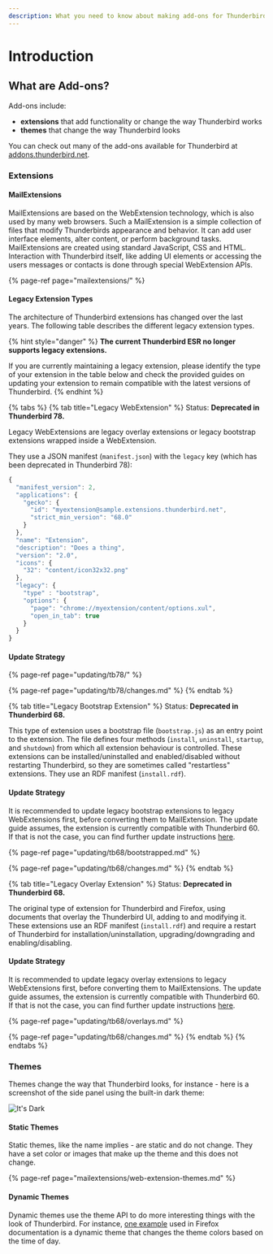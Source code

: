 ```yaml
---
description: What you need to know about making add-ons for Thunderbird.
---
```


# Introduction

## What are Add-ons?

Add-ons include:

* **extensions** that add functionality or change the way Thunderbird works
* **themes** that change the way Thunderbird looks

You can check out many of the add-ons available for Thunderbird at [addons.thunderbird.net](https://addons.thunderbird.net).

### Extensions

#### MailExtensions

MailExtensions are based on the WebExtension technology, which is also used by many web browsers. Such a MailExtension is a simple collection of files that modify Thunderbirds appearance and behavior. It can add user interface elements, alter content, or perform background tasks. MailExtensions are created using standard JavaScript, CSS and HTML. Interaction with Thunderbird itself, like adding UI elements or accessing the users messages or contacts is done through special WebExtension APIs.

{% page-ref page="mailextensions/" %}

#### Legacy Extension Types

The architecture of Thunderbird extensions has changed over the last years. The following table describes the different legacy extension types.

{% hint style="danger" %}
**The current Thunderbird ESR no longer supports legacy extensions.**

If you are currently maintaining a legacy extension, please identify the type of your extension in the table below and check the provided guides on updating your extension to remain compatible with the latest versions of Thunderbird.
{% endhint %}

{% tabs %}
{% tab title="Legacy WebExtension" %}
Status: **Deprecated in Thunderbird 78.**

Legacy WebExtensions are legacy overlay extensions or legacy bootstrap extensions wrapped inside a WebExtension.

They use a JSON manifest \(`manifest.json`\) with the `legacy` key \(which has been deprecated in Thunderbird 78\):

```javascript
{
  "manifest_version": 2,
  "applications": {
    "gecko": {
      "id": "myextension@sample.extensions.thunderbird.net",
      "strict_min_version": "68.0"
    }
  },
  "name": "Extension",
  "description": "Does a thing",
  "version": "2.0",
  "icons": {
    "32": "content/icon32x32.png"
  },
  "legacy": {
    "type" : "bootstrap",
    "options": {
      "page": "chrome://myextension/content/options.xul",
      "open_in_tab": true
    }
  }
}
```

#### Update Strategy

{% page-ref page="updating/tb78/" %}

{% page-ref page="updating/tb78/changes.md" %}
{% endtab %}

{% tab title="Legacy Bootstrap Extension" %}
Status: **Deprecated in Thunderbird 68.**

This type of extension uses a bootstrap file \(`bootstrap.js`\) as an entry point to the extension. The file defines four methods \(`install`, `uninstall`, `startup`, and `shutdown`\) from which all extension behaviour is controlled. These extensions can be installed/uninstalled and enabled/disabled without restarting Thunderbird, so they are sometimes called "restartless" extensions. They use an RDF manifest \(`install.rdf`\).

#### Update Strategy

It is recommended to update legacy bootstrap extensions to legacy WebExtensions first, before converting them to MailExtension. The update guide assumes, the extension is currently compatible with Thunderbird 60. If that is not the case, you can find further update instructions [here](https://wiki.mozilla.org/Thunderbird/Add-ons_Guide_57).

{% page-ref page="updating/tb68/bootstrapped.md" %}

{% page-ref page="updating/tb68/changes.md" %}
{% endtab %}

{% tab title="Legacy Overlay Extension" %}
Status: **Deprecated in Thunderbird 68.**

The original type of extension for Thunderbird and Firefox, using documents that overlay the Thunderbird UI, adding to and modifying it. These extensions use an RDF manifest \(`install.rdf`\) and require a restart of Thunderbird for installation/uninstallation, upgrading/downgrading and enabling/disabling.

#### Update Strategy

It is recommended to update legacy overlay extensions to legacy WebExtensions first, before converting them to MailExtensions. The update guide assumes, the extension is currently compatible with Thunderbird 60. If that is not the case, you can find further update instructions [here](https://wiki.mozilla.org/Thunderbird/Add-ons_Guide_57).

{% page-ref page="updating/tb68/overlays.md" %}

{% page-ref page="updating/tb68/changes.md" %}
{% endtab %}
{% endtabs %}

### Themes

Themes change the way that Thunderbird looks, for instance - here is a screenshot of the side panel using the built-in dark theme:

![It&apos;s Dark](../.gitbook/assets/screenshot-from-2019-03-23-13-47-57.png)

#### Static Themes

Static themes, like the name implies - are static and do not change. They have a set color or images that make up the theme and this does not change.

{% page-ref page="mailextensions/web-extension-themes.md" %}

#### Dynamic Themes

Dynamic themes use the theme API to do more interesting things with the look of Thunderbird. For instance, [one example](https://developer.mozilla.org/en-US/docs/Mozilla/Add-ons/Themes/Theme_concepts#Dynamic_themes) used in Firefox documentation is a dynamic theme that changes the theme colors based on the time of day.

